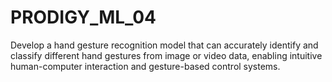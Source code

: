# PRODIGY_ML_04
 Develop a hand gesture recognition model that can accurately identify and classify different hand gestures from image or video data, enabling intuitive human-computer interaction and gesture-based control systems.
